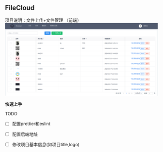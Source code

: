 ## FileCloud

项目说明：文件上传+文件管理  （前端）
![](./doc/project.png)


**快速上手**

TODO

- [ ] 配置prettier和eslint
- [ ] 配置后端地址
- [ ] 修改项目基本信息(如项目title,logo)


